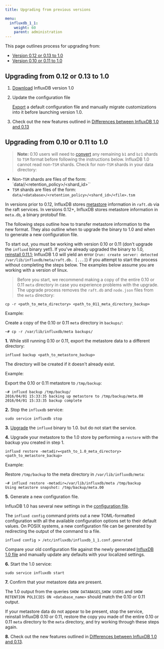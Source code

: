 ```yaml
---
title: Upgrading from previous versions

menu:
  influxdb_1_1:
    weight: 60
    parent: administration
---
```



This page outlines process for upgrading from:

* [Version 0.12 or 0.13 to 1.0](#upgrading-from-0-12-or-0-13-to-1-0)
* [Version 0.10 or 0.11 to 1.0](#upgrading-from-0-10-or-0-11-to-1-0)

## Upgrading from 0.12 or 0.13 to 1.0

1. [Download](https://influxdata.com/downloads/#influxdb) InfluxDB version
1.0

2. Update the configuration file

    [Export](/influxdb/v1.1/administration/config/#using-configuration-files)
a default configuration file and manually migrate customizations into it before
launching version 1.0.

3. Check out the new features outlined in
[Differences between InfluxDB 1.0 and 0.13](/influxdb/v1.1/administration/013_vs_1/)

## Upgrading from 0.10 or 0.11 to 1.0

> **Note:** 0.10 users will need to
[convert](/influxdb/v0.10/administration/upgrading/#convert-b1-and-bz1-shards-to-tsm1)
any remaining `b1` and `bz1` shards to `TSM` format before following the
instructions below.
InfluxDB 1.0 cannot read non-`TSM` shards.
Check for non-`TSM` shards in your data directory:
>
* Non-`TSM` shards are files of the form: `data/<database>/<retention_policy>/<shard_id>``
* `TSM` shards are files of the form: `data/<database>/<retention_policy>/<shard_id>/<file>.tsm`

In versions prior to 0.12, InfluxDB stores
[metastore](/influxdb/v1.1/concepts/glossary/#metastore) information in
`raft.db` via the raft services.
In versions 0.12+, InfluxDB stores metastore information in `meta.db`, a binary
protobuf file.

The following steps outline how to transfer metastore information to the new
format.
They also outline when to upgrade the binary to 1.0 and when to generate a
new configuration file.

To start out, you must be working with version 0.10 or 0.11 (don't upgrade the
`influxd` binary yet!).
If you've already upgraded the binary to 1.0, [reinstall 0.11.1](/influxdb/v0.12/administration/upgrading/#urls-for-influxdb-0-11);
InfluxDB 1.0 will yield an error
(`run: create server: detected /var/lib/influxdb/meta/raft.db. [...]`) if you
attempt to start the process without completing the steps below.
The examples below assume you are working with a version of linux.

> Before you start, we recommend making a copy of the entire 0.10 or 0.11 `meta`
directory in case you experience problems with the upgrade. The upgrade process
removes the `raft.db` and `node.json` files from the `meta` directory:
>
```
cp -r <path_to_meta_directory> <path_to_011_meta_directory_backup>
```
>
Example:
>
Create a copy of the 0.10 or 0.11 `meta` directory in `backups/`:
```
~# cp -r /var/lib/influxdb/meta backups/
```

**1.** While still running 0.10 or 0.11, export the metastore data to a different
directory:

```
influxd backup <path_to_metastore_backup>
```

The directory will be created if it doesn't already exist.

Example:

Export the 0.10 or 0.11 metastore to `/tmp/backup`:
```
~# influxd backup /tmp/backup/
2016/04/01 15:33:35 backing up metastore to /tmp/backup/meta.00
2016/04/01 15:33:35 backup complete
```

**2.** Stop the `influxdb` service:

```
sudo service influxdb stop
```

**3.** [Upgrade](https://influxdata.com/downloads/#influxdb) the `influxd`
binary to 1.0. but do not start the service.

**4.** Upgrade your metastore to the 1.0 store by performing a `restore` with
the backup you created in step 1.

```
influxd restore -metadir=<path_to_1.0_meta_directory> <path_to_metastore_backup>
```

Example:

Restore `/tmp/backup` to the meta directory in `/var/lib/influxdb/meta`:
```
~# influxd restore -metadir=/var/lib/influxdb/meta /tmp/backup
Using metastore snapshot: /tmp/backup/meta.00
```

**5.** Generate a new configuration file.

InfluxDB 1.0 has several new settings in the [configuration file](/influxdb/v1.1/administration/config/).

The `influxd config` command prints out a new TOML-formatted configuration with all the available configuration options set to their default values.
On POSIX systems, a new configuration file can be generated by redirecting the output of the command to a file.

```
influxd config > /etc/influxdb/influxdb_1_1.conf.generated
```

Compare your old configuration file against the newly generated [InfluxDB 1.0 file](/influxdb/v1.1/administration/config/) and manually update any defaults with your localized settings.

**6.** Start the 1.0 service:

```
sudo service influxdb start
```

**7.** Confirm that your metastore data are present.

The 1.0 output from the queries `SHOW DATABASES`,`SHOW USERS` and
`SHOW RETENTION POLICIES ON <database_name>` should match the 0.10 or 0.11
output.

If your metastore data do not appear to be present, stop the service, reinstall
InfluxDB 0.10 or 0.11, restore the copy you made of the entire 0.10 or 0.11 `meta` directory to
the `meta` directory, and try working through these steps again.

**8.** Check out the new features outlined in
[Differences between InfluxDB 1.0 and 0.13](/influxdb/v1.1/administration/013_vs_1/).

